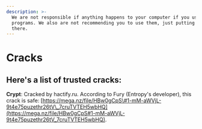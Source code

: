 ```yaml
---
description: >-
  We are not responsible if anything happens to your computer if you use these
  programs. We also are not recommending you to use them, just putting them out
  there.
---
```


# Cracks

## Here's a list of trusted cracks:

**Crypt**: Cracked by hactify.ru. According to Fury \(Entropy's developer\), this crack is safe: [https://mega.nz/file/HBw0gCpS\#1-mM-aWVjL-9t4e75puzethr26tV\_7cruTVTEH5wbHQ](https://mega.nz/file/HBw0gCpS#1-mM-aWVjL-9t4e75puzethr26tV_7cruTVTEH5wbHQ).

